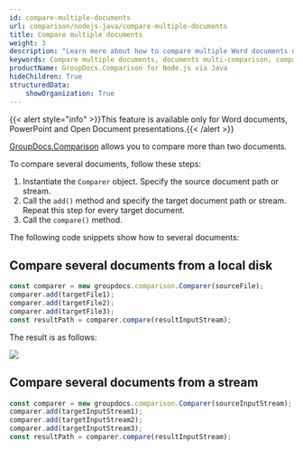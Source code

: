 ```yaml
---
id: compare-multiple-documents
url: comparison/nodejs-java/compare-multiple-documents
title: Compare multiple documents
weight: 3
description: "Learn more about how to compare multiple Word documents or PowerPoint presentations simultaneously with GroupDocs.Comparison for Node.js via Java."
keywords: Compare multiple documents, documents multi-comparison, compare more than two documents 
productName: GroupDocs.Comparison for Node.js via Java
hideChildren: True
structuredData:
    showOrganization: True
---
```

{{< alert style="info" >}}This feature is available only for Word documents, PowerPoint and Open Document presentations.{{< /alert >}}

[GroupDocs.Comparison](https://products.groupdocs.com/comparison/nodejs-java) allows you to compare more than two documents.

To compare several documents, follow these steps:

1.  Instantiate the `Comparer`<!--](https://reference.groupdocs.com/comparison/nodejs-java/com.groupdocs.comparison/comparer)--> object. Specify the source document path or stream.
2.  Call the `add()`<!--](https://reference.groupdocs.com/comparison/nodejs-java/com.groupdocs.comparison/comparer/#add-java.lang.String-)--> method and specify the target document path or stream. Repeat this step for every target document.
3.  Call the `compare()`<!--](https://reference.groupdocs.com/comparison/nodejs-java/com.groupdocs.comparison/comparer/#compare-java.lang.String-)--> method.

The following code snippets show how to several documents:

## Compare several documents from a local disk

```javascript
const comparer = new groupdocs.comparison.Comparer(sourceFile);
comparer.add(targetFile1);
comparer.add(targetFile2);
comparer.add(targetFile3);
const resultPath = comparer.compare(resultInputStream);
```

The result is as follows:

![](/comparison/nodejs-java/images/compare-multiple-word.png)

## Compare several documents from a stream

```javascript
const comparer = new groupdocs.comparison.Comparer(sourceInputStream);
comparer.add(targetInputStream1);
comparer.add(targetInputStream2);
comparer.add(targetInputStream3);
const resultPath = comparer.compare(resultInputStream);
```


